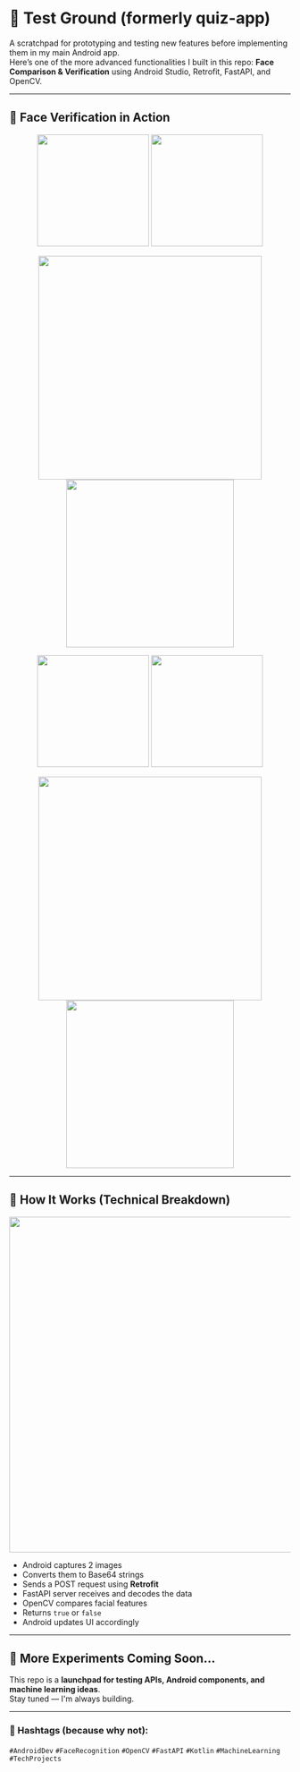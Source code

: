 # 🧪 Test Ground (formerly quiz-app)

A scratchpad for prototyping and testing new features before implementing them in my main Android app.  
Here’s one of the more advanced functionalities I built in this repo: **Face Comparison & Verification** using Android Studio, Retrofit, FastAPI, and OpenCV.

---

## 🚀 Face Verification in Action

<p align="center">
  <img src="./assets/Slide_1" width="200"/>
  <img src="./assets/2_the_rock.jpg" width="200"/>
</p>

<p align="center">
  <img src="./assets/3_terminal_false.png" width="400"/>
  <img src="./assets/4_android_false.png" width="300"/>
</p>

<p align="center">
  <img src="./assets/5_kevin_hart_2.jpg" width="200"/>
  <img src="./assets/6_kevin_hart_3.jpg" width="200"/>
</p>

<p align="center">
  <img src="./assets/7_terminal_true.png" width="400"/>
  <img src="./assets/8_android_true.png" width="300"/>
</p>

---

## 🔌 How It Works (Technical Breakdown)

<p align="center">
  <img src="./assets/9_breakdown.png" width="600"/>
</p>

- Android captures 2 images
- Converts them to Base64 strings
- Sends a POST request using **Retrofit**
- FastAPI server receives and decodes the data
- OpenCV compares facial features
- Returns `true` or `false`
- Android updates UI accordingly

---

## 🧠 More Experiments Coming Soon...

This repo is a **launchpad for testing APIs, Android components, and machine learning ideas**.  
Stay tuned — I'm always building.

---

### 🔖 Hashtags (because why not):
`#AndroidDev` `#FaceRecognition` `#OpenCV` `#FastAPI` `#Kotlin` `#MachineLearning` `#TechProjects`
